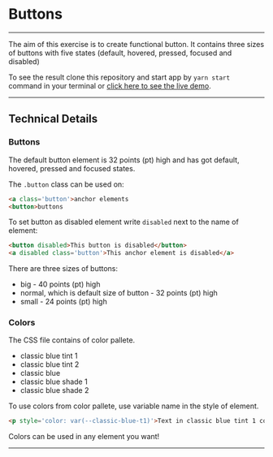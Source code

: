# Buttons

---

The aim of this exercise is to create functional button. It contains three sizes of buttons with five states (default, hovered, pressed, focused and disabled)

To see the result clone this repository and start app by `yarn start` command in your terminal or [click here to see the live demo](https://codepen.io/kbojarowska/pen/bGabMNJ).

---

## Technical Details

### Buttons

The default button element is 32 points (pt) high and has got default, hovered, pressed and focused states.

The `.button` class can be used on:

```html
<a class='button'>anchor elements
<button>buttons
```
To set button as disabled element write `disabled` next to the name of element:

```html
<button disabled>This button is disabled</button>
<a disabled class='button'>This anchor element is disabled</a>
```

There are three sizes of buttons:
* big - 40 points (pt) high
* normal, which is default size of button - 32 points (pt) high
* small - 24 points (pt) high


### Colors

The CSS file contains of color pallete.

* classic blue tint 1
* classic blue tint 2
* classic blue
* classic blue shade 1
* classic blue shade 2

To use colors from color pallete, use variable name in the style of element.

```html
<p style='color: var(--classic-blue-t1)'>Text in classic blue tint 1 color</p>
```

Colors can be used in any element you want!

---